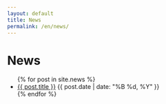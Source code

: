 ```yaml
---
layout: default
title: News
permalink: /en/news/
---
```


<h1>News</h1>
<ul>
  {% for post in site.news %}
    <li>
      <a href="{{ post.url }}">{{ post.title }}</a>
      <span>{{ post.date | date: "%B %d, %Y" }}</span>
    </li>
  {% endfor %}
</ul>